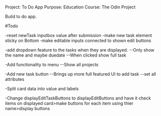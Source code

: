 Project: To Do App
Purpose: Education 
Course: The Odin Project

Build to do app.


#Todo

-reset newTask inputbox value after submission
-make new task element sticky on Bottom 
-make editable inputs connected to shown edit buttons

-add dropdown feature to the tasks when they are displayed.
--Only show the name and maybe duedate
--When clicked show full task

-Add functionality to menu
--Show all projects

-Add new task button
--Brings up more full featured UI to add task
--set all attributes

-Split card data into value and labels

-Change displayEditTaskButtons to displayEditButtons and have it check items on displayed card>make buttons for each item using thier name>display buttons